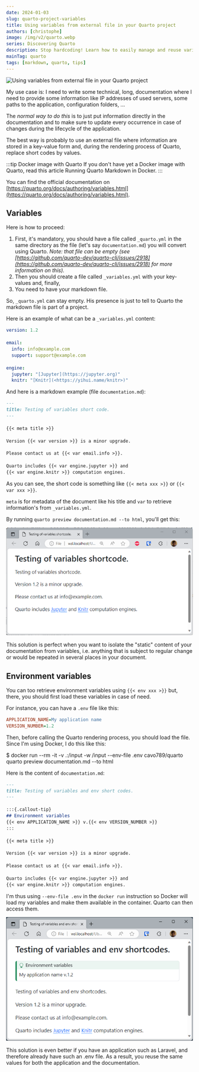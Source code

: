 ```yaml
---
date: 2024-01-03
slug: quarto-project-variables
title: Using variables from external file in your Quarto project
authors: [christophe]
image: /img/v2/quarto.webp
series: Discovering Quarto
description: Stop hardcoding! Learn how to easily manage and reuse variables in your Quarto documentation using external YAML files and environment variables.
mainTag: quarto
tags: [markdown, quarto, tips]
---
```

![Using variables from external file in your Quarto project](/img/v2/quarto.webp)

My use case is: I need to write some technical, long, documentation where I need to provide some information like IP addresses of used servers, some paths to the application, configuration folders, ...

The *normal way to do this* is to just put information directly in the documentation and to make sure to update every occurrence in case of changes during the lifecycle of the application.

The best way is probably to use an external file where information are stored in a key-value form and, during the rendering process of Quarto, replace short codes by values.

<!-- truncate -->

:::tip Docker image with Quarto
If you don't have yet a Docker image with Quarto, read this article <Link to="/blog/docker-quarto">Running Quarto Markdown in Docker</Link>.
:::

You can find the official documentation on [https://quarto.org/docs/authoring/variables.html](https://quarto.org/docs/authoring/variables.html).

## Variables

Here is how to proceed:

1. First, it's mandatory, you should have a file called `_quarto.yml` in the same directory as the file (let's say `documentation.md`) you will convert using Quarto. *Note: that file can be empty (see [https://github.com/quarto-dev/quarto-cli/issues/2918](https://github.com/quarto-dev/quarto-cli/issues/2918) for more information on this).*
2. Then you should create a file called `_variables.yml` with your key-values and, finally,
3. You need to have your markdown file.

So, `_quarto.yml` can stay empty. His presence is just to tell to Quarto the markdown file is part of a project.

Here is an example of what can be a `_variables.yml` content:

<Snippet filename="_variables.yml">

```yaml
version: 1.2

email:
  info: info@example.com
  support: support@example.com

engine:
  jupyter: "[Jupyter](https://jupyter.org)"
  knitr: "[Knitr](<https://yihui.name/knitr>)"
```

</Snippet>

And here is a markdown example (file `documentation.md`):

<Snippet filename="documentation.md">

```markdown
---
title: Testing of variables short code.
---

{{< meta title >}}

Version {{< var version >}} is a minor upgrade.

Please contact us at {{< var email.info >}}.

Quarto includes {{< var engine.jupyter >}} and
{{< var engine.knitr >}} computation engines.
```

</Snippet>

As you can see, the short code is something like `{{< meta xxx >}}` or `{{< var xxx >}}`.

`meta` is for metadata of the document like his title and `var` to retrieve information's from `_variables.yml`.

By running `quarto preview documentation.md --to html`, you'll get this:

![Using variables with Quarto](./images/variables.png)

This solution is perfect when you want to isolate the "static" content of your documentation from variables, i.e. anything that is subject to regular change or would be repeated in several places in your document.

## Environment variables

You can too retrieve environment variables using `{{< env xxx >}}` but, there, you should first load these variables in case of need.

For instance, you can have a `.env` file like this:

<Snippet filename=".env">

```ini
APPLICATION_NAME=My application name
VERSION_NUMBER=1.2
```

</Snippet>

Then, before calling the Quarto rendering process, you should load the file. Since I'm using Docker, I do this like this:

<Terminal>
$ docker run --rm -it -v .:/input -w /input --env-file .env cavo789/quarto quarto preview documentation.md --to html
</Terminal>

Here is the content of `documentation.md`:

<Snippet filename="documentation.md">

```markdown
---
title: Testing of variables and env short codes.
---

:::{.callout-tip}
## Environment variables
{{< env APPLICATION_NAME >}} v.{{< env VERSION_NUMBER >}}
:::

{{< meta title >}}

Version {{< var version >}} is a minor upgrade.

Please contact us at {{< var email.info >}}.

Quarto includes {{< var engine.jupyter >}} and
{{< var engine.knitr >}} computation engines.
```

</Snippet>

I'm thus using `--env-file .env` in the `docker run` instruction so Docker will load my variables and make them available in the container. Quarto can then access them.

![Using environment variables](./images/environment.png)

This solution is even better if you have an application such as Laravel, and therefore already have such an .env file. As a result, you reuse the same values for both the application and the documentation.
